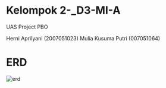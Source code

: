 # Kelompok 2-_D3-MI-A
UAS Project PBO

Herni Aprilyani (2007051023)
Mulia Kusuma Putri (007051064)

# ERD
![erd](https://user-images.githubusercontent.com/95564323/147407048-d58ed5d4-d6c1-41d8-95cc-845f926055ad.png)

